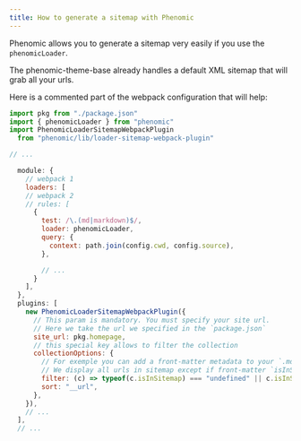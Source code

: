 ```yaml
---
title: How to generate a sitemap with Phenomic
---
```


Phenomic allows you to generate a sitemap very easily if you use the ``phenomicLoader``.

The phenomic-theme-base already handles a default XML sitemap that will grab all your urls.

Here is a commented part of the webpack configuration that will help:

```js
import pkg from "./package.json"
import { phenomicLoader } from "phenomic"
import PhenomicLoaderSitemapWebpackPlugin
  from "phenomic/lib/loader-sitemap-webpack-plugin"

// ...

  module: {
    // webpack 1
    loaders: [
    // webpack 2
    // rules: [
      {
        test: /\.(md|markdown)$/,
        loader: phenomicLoader,
        query: {
          context: path.join(config.cwd, config.source),
        },

        // ...
      }
    ],
  },
  plugins: [
    new PhenomicLoaderSitemapWebpackPlugin({
      // This param is mandatory. You must specify your site url.
      // Here we take the url we specified in the `package.json`
      site_url: pkg.homepage,
      // this special key allows to filter the collection
      collectionOptions: {
        // For exemple you can add a front-matter metadata to your `.md` files
        // We display all urls in sitemap except if front-matter `isInSitemap: false` is defined
        filter: (c) => typeof(c.isInSitemap) === "undefined" || c.isInSitemap === true
        sort: "__url",
      },
    }),
    // ...
  ],
  // ...
```
